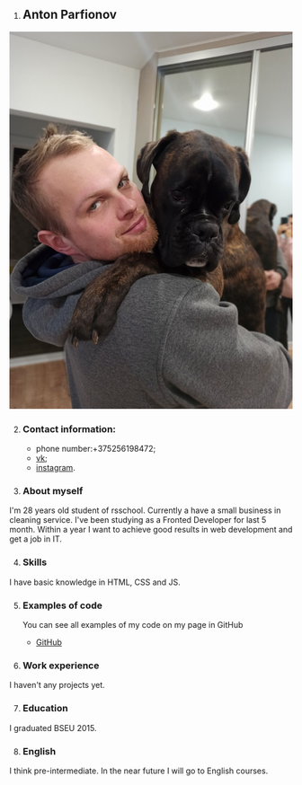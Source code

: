1. ## Anton Parfionov

![Hey!](my_photo.jpg)

2. ### Contact information:
    - phone number:+375256198472;
    - [vk](https://vk.com/id53205447);
    - [instagram](https://www.instagram.com/sos_pylesos_company/).

3. ### About myself
I'm 28 years old student of rsschool.
Сurrently a have a small business in cleaning service.
I've been studying as a Fronted Developer for last 5 month.
Within a year I want to achieve good results in web development and get a job in IT.

4. ### Skills
I have basic knowledge in HTML, CSS and JS.

5. ### Examples of code
    You can see all examples of my code on my page in GitHub
    - [GitHub](https://github.com/toystix1992)

6. ### Work experience
I haven't any projects yet.

7. ### Education
I graduated BSEU 2015.


8. ### English
I think pre-intermediate. In the near future I will go to English courses.

